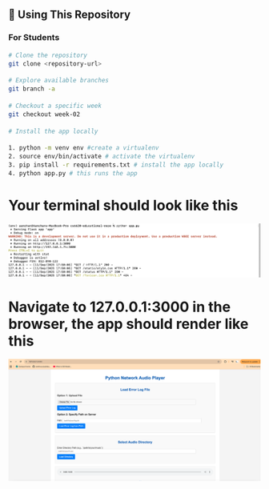 ## 🚀 Using This Repository

### **For Students**
```bash
# Clone the repository
git clone <repository-url>

# Explore available branches
git branch -a

# Checkout a specific week
git checkout week-02

# Install the app locally

1. python -m venv env #create a virtualenv
2. source env/bin/activate # activate the virtualenv
3. pip install -r requirements.txt # install the app locally
4. python app.py # this runs the app
```
# Your terminal should look like this

![Terminal view](images/screenshot-1.png)

# Navigate to 127.0.0.1:3000 in the browser, the app should render like this

![Browser view](images/screenshot-2.png)


